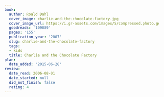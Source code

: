 ```yaml
---
book:
  author: Roald Dahl
  cover_image: charlie-and-the-chocolate-factory.jpg
  cover_image_url: https://i.gr-assets.com/images/S/compressed.photo.goodreads.com/books/1550934403l/109089._SX98_.jpg
  goodreads: '109089'
  pages: '155'
  publication_year: '2007'
  slug: charlie-and-the-chocolate-factory
  tags:
  - kids
  title: Charlie and the Chocolate Factory
plan:
  date_added: '2015-06-28'
review:
  date_read: 2006-08-01
  date_started: null
  did_not_finish: false
  rating: 4
---
```

